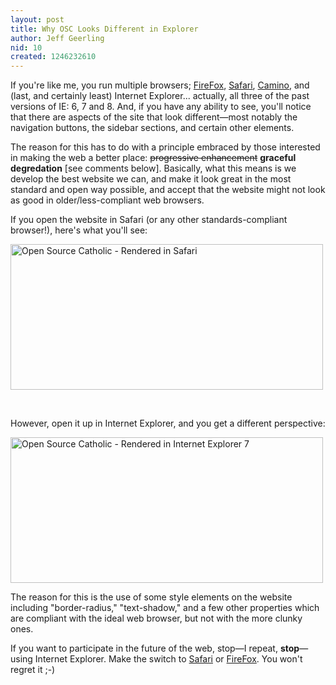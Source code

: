 ```yaml
---
layout: post
title: Why OSC Looks Different in Explorer
author: Jeff Geerling
nid: 10
created: 1246232610
---
```

<p>If you're like me, you run multiple browsers; <a href="http://www.getfirefox.com/">FireFox</a>, <a href="http://www.apple.com/safari/">Safari</a>, <a href="http://caminobrowser.org/">Camino</a>, and (last, and certainly least) Internet Explorer... actually, all three of the past versions of IE: 6, 7 and 8. And, if you have any ability to see, you'll notice that there are aspects of the site that look different&mdash;most notably the navigation buttons, the sidebar sections, and certain other elements.</p>
<p>The reason for this has to do with a principle embraced by those interested in making the web a better place: <strike>progressive enhancement</strike> <strong>graceful degredation</strong>&nbsp;[see comments below]. Basically, what this means is we develop the best website we can, and make it look great in the most standard and open way possible, and accept that the website might not look as good in older/less-compliant web browsers.</p>
<p>If you open the website in Safari (or any other standards-compliant browser!), here's what you'll see:</p>
<p class="rtecenter"><img alt="Open Source Catholic - Rendered in Safari" width="500" height="233" src="/sites/opensourcecatholic.com/files/user-uploads/oscatholic/safari-osc-website-styling.jpg" /></p>
<p>&nbsp;</p>
<!--break-->
<p>However, open it up in Internet Explorer, and you get a different perspective:</p>
<p class="rtecenter"><img alt="Open Source Catholic - Rendered in Internet Explorer 7" width="500" height="233" src="/sites/opensourcecatholic.com/files/user-uploads/oscatholic/ie7-osc-styling.jpg" /></p>
<p>The reason for this is the use of some style elements on the website including &quot;border-radius,&quot; &quot;text-shadow,&quot; and a few other&nbsp;properties which are compliant with the ideal web browser, but not with the more clunky ones.</p>
<p>If you want to participate in the future of the web, stop&mdash;I repeat, <strong>stop</strong>&mdash;using Internet Explorer. Make the switch to <a href="http://www.apple.com/safari/">Safari</a> or <a href="http://www.getfirefox.com/">FireFox</a>. You won't regret it ;-)</p>
